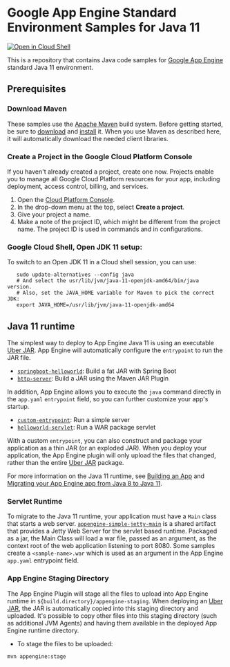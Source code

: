 # Google App Engine Standard Environment Samples for Java 11

<a href="https://console.cloud.google.com/cloudshell/open?git_repo=https://github.com/GoogleCloudPlatform/java-docs-samples&page=editor&open_in_editor=appengine/java11/README.md">
<img alt="Open in Cloud Shell" src ="http://gstatic.com/cloudssh/images/open-btn.png"></a>

This is a repository that contains Java code samples for [Google App Engine][ae-docs]
standard Java 11 environment.

[ae-docs]: https://cloud.google.com/appengine/docs/standard/java11/

## Prerequisites

### Download Maven

These samples use the [Apache Maven][maven] build system. Before getting
started, be sure to [download][maven-download] and [install][maven-install] it.
When you use Maven as described here, it will automatically download the needed
client libraries.

[maven]: https://maven.apache.org
[maven-download]: https://maven.apache.org/download.cgi
[maven-install]: https://maven.apache.org/install.html

### Create a Project in the Google Cloud Platform Console

If you haven't already created a project, create one now. Projects enable you to
manage all Google Cloud Platform resources for your app, including deployment,
access control, billing, and services.

1. Open the [Cloud Platform Console][cloud-console].
1. In the drop-down menu at the top, select **Create a project**.
1. Give your project a name.
1. Make a note of the project ID, which might be different from the project
   name. The project ID is used in commands and in configurations.

[cloud-console]: https://console.cloud.google.com/

### Google Cloud Shell, Open JDK 11 setup:

To switch to an Open JDK 11 in a Cloud shell session, you can use:

```
   sudo update-alternatives --config java
   # And select the usr/lib/jvm/java-11-openjdk-amd64/bin/java version.
   # Also, set the JAVA_HOME variable for Maven to pick the correct JDK:
   export JAVA_HOME=/usr/lib/jvm/java-11-openjdk-amd64
```

## Java 11 runtime

The simplest way to deploy to App Engine Java 11 is using an executable [Uber JAR][uber-jar]. App Engine will automatically configure the `entrypoint` to run the JAR file.

* [`springboot-helloworld`](springboot-helloworld): Build a fat JAR with Spring Boot
* [`http-server`](http-server): Build a JAR using the Maven JAR Plugin

In addition, App Engine allows you to execute the `java` command directly in the `app.yaml` `entrypoint` field, so you can further customize your app's startup.

* [`custom-entrypoint`](custom-entrypoint): Run a simple server
* [`helloworld-servlet`](helloworld-servlet): Run a WAR package servlet

With a custom `entrypoint`, you can also construct and package your application as a thin JAR (or an exploded JAR). When you deploy your application, the App Engine plugin will only upload the files that changed, rather than the entire [Uber JAR][uber-jar] package.

For more information on the Java 11 runtime, see
[Building an App](https://cloud.google.com/appengine/docs/standard/java11/building-app/)
and [Migrating your App Engine app from Java 8 to Java 11](https://cloud.google.com/appengine/docs/standard/java11/java-differences).


### Servlet Runtime

To migrate to the Java 11 runtime, your application must have a
`Main` class that starts a web server.
[`appengine-simple-jetty-main`](appengine-simple-jetty-main) is a shared artifact
that provides a Jetty Web Server for the servlet based runtime. Packaged as a
jar, the Main Class will load a war file, passed as an argument, as the
context root of the web application listening to port 8080.
Some samples create a `<sample-name>.war` which is used as an argument in the
App Engine `app.yaml` entrypoint field.


### App Engine Staging Directory

The App Engine Plugin will stage all the files to upload into App Engine
runtime in `${build.directory}/appengine-staging`. When deploying an
[Uber JAR][uber-jar], the JAR is automatically copied into this staging
directory and uploaded. It's possible to copy other files into this staging
directory (such as additional JVM Agents) and having them available in the
deployed App Engine runtime directory.

- To stage the files to be uploaded:
```
mvn appengine:stage
```

[uber-jar]: https://stackoverflow.com/questions/11947037/what-is-an-uber-jar
